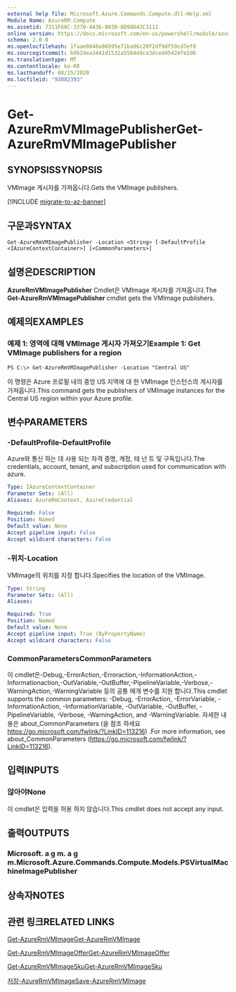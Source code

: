 ```yaml
---
external help file: Microsoft.Azure.Commands.Compute.dll-Help.xml
Module Name: AzureRM.Compute
ms.assetid: 7311F66C-3370-4436-8030-6D98D42C3112
online version: https://docs.microsoft.com/en-us/powershell/module/azurerm.compute/get-azurermvmimagepublisher
schema: 2.0.0
ms.openlocfilehash: 1faae0848a96595e71ba96c20f2df9df59cd7ef0
ms.sourcegitcommit: b9b2dea3441d1532a5564ddca3dced45424fe2d6
ms.translationtype: MT
ms.contentlocale: ko-KR
ms.lasthandoff: 08/15/2020
ms.locfileid: "93882393"
---
```

# <span data-ttu-id="f2772-101">Get-AzureRmVMImagePublisher</span><span class="sxs-lookup"><span data-stu-id="f2772-101">Get-AzureRmVMImagePublisher</span></span>

## <span data-ttu-id="f2772-102">SYNOPSIS</span><span class="sxs-lookup"><span data-stu-id="f2772-102">SYNOPSIS</span></span>
<span data-ttu-id="f2772-103">VMImage 게시자를 가져옵니다.</span><span class="sxs-lookup"><span data-stu-id="f2772-103">Gets the VMImage publishers.</span></span>

[!INCLUDE [migrate-to-az-banner](../../includes/migrate-to-az-banner.md)]

## <span data-ttu-id="f2772-104">구문과</span><span class="sxs-lookup"><span data-stu-id="f2772-104">SYNTAX</span></span>

```
Get-AzureRmVMImagePublisher -Location <String> [-DefaultProfile <IAzureContextContainer>] [<CommonParameters>]
```

## <span data-ttu-id="f2772-105">설명은</span><span class="sxs-lookup"><span data-stu-id="f2772-105">DESCRIPTION</span></span>
<span data-ttu-id="f2772-106">**AzureRmVMImagePublisher** Cmdlet은 VMImage 게시자를 가져옵니다.</span><span class="sxs-lookup"><span data-stu-id="f2772-106">The **Get-AzureRmVMImagePublisher** cmdlet gets the VMImage publishers.</span></span>

## <span data-ttu-id="f2772-107">예제의</span><span class="sxs-lookup"><span data-stu-id="f2772-107">EXAMPLES</span></span>

### <span data-ttu-id="f2772-108">예제 1: 영역에 대해 VMImage 게시자 가져오기</span><span class="sxs-lookup"><span data-stu-id="f2772-108">Example 1: Get VMImage publishers for a region</span></span>
```
PS C:\> Get-AzureRmVMImagePublisher -Location "Central US"
```

<span data-ttu-id="f2772-109">이 명령은 Azure 프로필 내의 중앙 US 지역에 대 한 VMImage 인스턴스의 게시자를 가져옵니다.</span><span class="sxs-lookup"><span data-stu-id="f2772-109">This command gets the publishers of VMImage instances for the Central US region within your Azure profile.</span></span>

## <span data-ttu-id="f2772-110">변수</span><span class="sxs-lookup"><span data-stu-id="f2772-110">PARAMETERS</span></span>

### <span data-ttu-id="f2772-111">-DefaultProfile</span><span class="sxs-lookup"><span data-stu-id="f2772-111">-DefaultProfile</span></span>
<span data-ttu-id="f2772-112">Azure와 통신 하는 데 사용 되는 자격 증명, 계정, 테 넌 트 및 구독입니다.</span><span class="sxs-lookup"><span data-stu-id="f2772-112">The credentials, account, tenant, and subscription used for communication with azure.</span></span>

```yaml
Type: IAzureContextContainer
Parameter Sets: (All)
Aliases: AzureRmContext, AzureCredential

Required: False
Position: Named
Default value: None
Accept pipeline input: False
Accept wildcard characters: False
```

### <span data-ttu-id="f2772-113">-위치</span><span class="sxs-lookup"><span data-stu-id="f2772-113">-Location</span></span>
<span data-ttu-id="f2772-114">VMImage의 위치를 지정 합니다.</span><span class="sxs-lookup"><span data-stu-id="f2772-114">Specifies the location of the VMImage.</span></span>

```yaml
Type: String
Parameter Sets: (All)
Aliases: 

Required: True
Position: Named
Default value: None
Accept pipeline input: True (ByPropertyName)
Accept wildcard characters: False
```

### <span data-ttu-id="f2772-115">CommonParameters</span><span class="sxs-lookup"><span data-stu-id="f2772-115">CommonParameters</span></span>
<span data-ttu-id="f2772-116">이 cmdlet은-Debug,-ErrorAction,-Erroraction,-InformationAction,-Informationaction,-OutVariable,-OutBuffer,-PipelineVariable,-Verbose,-WarningAction,-WarningVariable 등의 공통 매개 변수를 지원 합니다.</span><span class="sxs-lookup"><span data-stu-id="f2772-116">This cmdlet supports the common parameters: -Debug, -ErrorAction, -ErrorVariable, -InformationAction, -InformationVariable, -OutVariable, -OutBuffer, -PipelineVariable, -Verbose, -WarningAction, and -WarningVariable.</span></span> <span data-ttu-id="f2772-117">자세한 내용은 about_CommonParameters (을 참조 하세요 https://go.microsoft.com/fwlink/?LinkID=113216) .</span><span class="sxs-lookup"><span data-stu-id="f2772-117">For more information, see about_CommonParameters (https://go.microsoft.com/fwlink/?LinkID=113216).</span></span>

## <span data-ttu-id="f2772-118">입력</span><span class="sxs-lookup"><span data-stu-id="f2772-118">INPUTS</span></span>

### <span data-ttu-id="f2772-119">않아야</span><span class="sxs-lookup"><span data-stu-id="f2772-119">None</span></span>
<span data-ttu-id="f2772-120">이 cmdlet은 입력을 허용 하지 않습니다.</span><span class="sxs-lookup"><span data-stu-id="f2772-120">This cmdlet does not accept any input.</span></span>

## <span data-ttu-id="f2772-121">출력</span><span class="sxs-lookup"><span data-stu-id="f2772-121">OUTPUTS</span></span>

### <span data-ttu-id="f2772-122">Microsoft. a g m. a g m.</span><span class="sxs-lookup"><span data-stu-id="f2772-122">Microsoft.Azure.Commands.Compute.Models.PSVirtualMachineImagePublisher</span></span>

## <span data-ttu-id="f2772-123">상속자</span><span class="sxs-lookup"><span data-stu-id="f2772-123">NOTES</span></span>

## <span data-ttu-id="f2772-124">관련 링크</span><span class="sxs-lookup"><span data-stu-id="f2772-124">RELATED LINKS</span></span>

[<span data-ttu-id="f2772-125">Get-AzureRmVMImage</span><span class="sxs-lookup"><span data-stu-id="f2772-125">Get-AzureRmVMImage</span></span>](./Get-AzureRmVMImage.md)

[<span data-ttu-id="f2772-126">Get-AzureRmVMImageOffer</span><span class="sxs-lookup"><span data-stu-id="f2772-126">Get-AzureRmVMImageOffer</span></span>](./Get-AzureRmVMImageOffer.md)

[<span data-ttu-id="f2772-127">Get-AzureRmVMImageSku</span><span class="sxs-lookup"><span data-stu-id="f2772-127">Get-AzureRmVMImageSku</span></span>](./Get-AzureRmVMImageSku.md)

[<span data-ttu-id="f2772-128">저장-AzureRmVMImage</span><span class="sxs-lookup"><span data-stu-id="f2772-128">Save-AzureRmVMImage</span></span>](./Save-AzureRmVMImage.md)


